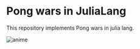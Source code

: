 # Pong wars in JuliaLang

This repository implements Pong wars in julia lang.

![anime](https://github.com/YusukeYugeta/PongWars_JuliaLang/assets/83435925/64669fba-0a06-4a74-b3eb-38c833d5d395)


